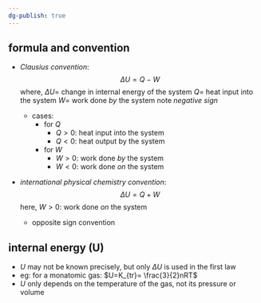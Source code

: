 ```yaml
---
dg-publish: true
---
```


## formula and convention
- *Clausius convention*:
$$\Delta U = Q - W$$
		where,
			$\Delta U =$ change in internal energy of the system
			$Q =$ heat input into the system
			$W =$ work done *by* the system
			note *negative sign*
	- cases:
		- for $Q$
			- $Q>0:$ heat input into the system
			- $Q<0:$ heat output by the system
		- for $W$
			- $W>0:$ work done *by* the system
			- $W<0:$ work done *on* the system

- *international physical chemistry convention*: 
$$\Delta U = Q + W$$
		here, $W>0:$ work done *on* the system
	- opposite sign convention
## internal energy (U)
- $U$ may not be known precisely, but only $\Delta U$ is used in the first law
- eg: for a monatomic gas: $U=K_{tr}= \frac{3}{2}nRT$
- $U$ only depends on the temperature of the gas, not its pressure or volume